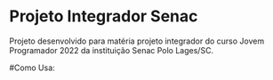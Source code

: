 # Projeto Integrador Senac

Projeto desenvolvido para matéria projeto integrador do curso Jovem Programador 2022 da instituição Senac Polo Lages/SC. 

#Como Usa:


